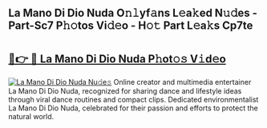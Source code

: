 ## La Mano Di Dio Nuda O𝚗𝚕yf𝚊ns L𝚎a𝚔ed N𝚞𝚍es - Part-Sc7 P𝚑𝚘tos Vi𝚍𝚎o - H𝚘𝚝 Part L𝚎a𝚔s Cp7te

# <h2><a href="http://kfczlp.oniu.top/?m=La+Mano+Di+Dio+Nuda">🔗👉 🔴 La Mano Di Dio Nuda P𝚑ot𝚘𝚜 V𝚒d𝚎o</a></h2>

[![La Mano Di Dio Nuda Nu𝚍e𝚜](https://i.imgur.com/0qMVB7G.gif)](http://kfczlp.oniu.top/?m=La+Mano+Di+Dio+Nuda)
Online creator and multimedia entertainer La Mano Di Dio Nuda, recognized for sharing dance and lifestyle ideas through viral dance routines and compact clips. Dedicated environmentalist La Mano Di Dio Nuda, celebrated for their passion and efforts to protect the natural world.  
